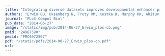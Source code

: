 ```yaml
---
title: "Integrating diverse datasets improves developmental enhancer prediction"
authors: "Erwin GD, Oksenberg N, Truty RM, Kostka D, Murphy KK, Ahituv N, Pollard KS, Capra JA."
journal: "PLoS Comput Biol"
pub_date: "2014-06-27"
image: "/static/img/pub/2014-06-27_Erwin_plos-cb.png"
pmid: "24967590"
pmcid: "PMC4072507"
pdf: "/static/pdfs/2014-06-27_Erwin_plos-cb.pdf"
url: 
---
```

